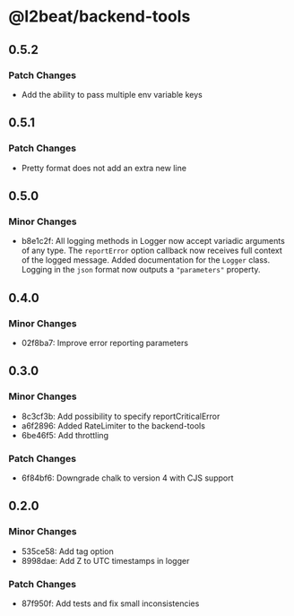 # @l2beat/backend-tools

## 0.5.2

### Patch Changes

- Add the ability to pass multiple env variable keys

## 0.5.1

### Patch Changes

- Pretty format does not add an extra new line

## 0.5.0

### Minor Changes

- b8e1c2f: All logging methods in Logger now accept variadic arguments of any type.
  The `reportError` option callback now receives full context of the logged message.
  Added documentation for the `Logger` class.
  Logging in the `json` format now outputs a `"parameters"` property.

## 0.4.0

### Minor Changes

- 02f8ba7: Improve error reporting parameters

## 0.3.0

### Minor Changes

- 8c3cf3b: Add possibility to specify reportCriticalError
- a6f2896: Added RateLimiter to the backend-tools
- 6be46f5: Add throttling

### Patch Changes

- 6f84bf6: Downgrade chalk to version 4 with CJS support

## 0.2.0

### Minor Changes

- 535ce58: Add tag option
- 8998dae: Add Z to UTC timestamps in logger

### Patch Changes

- 87f950f: Add tests and fix small inconsistencies
